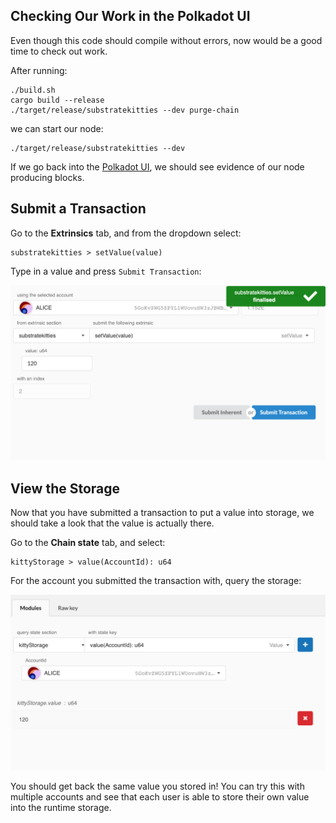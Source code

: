 ## Checking Our Work in the Polkadot UI

Even though this code should compile without errors, now would be a good time to check out work.

After running:

```
./build.sh
cargo build --release
./target/release/substratekitties --dev purge-chain
```

we can start our node:

```
./target/release/substratekitties --dev
```

If we go back into the [Polkadot UI](https://polkadot.js.org/apps), we should see evidence of our node producing blocks.

## Submit a Transaction

Go to the **Extrinsics** tab, and from the dropdown select:

```
substratekitties > setValue(value)
```

Type in a value and press `Submit Transaction`:

![Submit a storage mapping in the Polkadot UI](./assets/submit-storage-mapping.png)

## View the Storage

Now that you have submitted a transaction to put a value into storage, we should take a look that the value is actually there.

Go to the **Chain state** tab, and select:

```
kittyStorage > value(AccountId): u64
```

For the account you submitted the transaction with, query the storage:

![Query for storage mapping](./assets/view-storage-mapping.png)

You should get back the same value you stored in! You can try this with multiple accounts and see that each user is able to store their own value into the runtime storage.